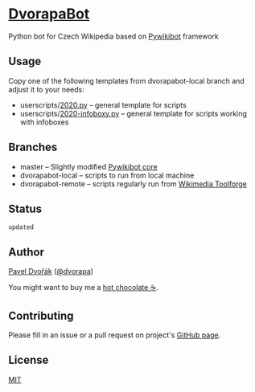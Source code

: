 # [DvorapaBot](https://cs.wikipedia.org/wiki/Wikipedista:DvorapaBot)

Python bot for Czech Wikipedia based on [Pywikibot](https://www.mediawiki.org/wiki/Manual:Pywikibot) framework

## Usage

Copy one of the following templates from dvorapabot-local branch and adjust it to your needs:
- userscripts/[2020.py](https://raw.githubusercontent.com/dvorapa/pywikibot/dvorapabot-local/scripts/userscripts/2020.py) – general template for scripts
- userscripts/[2020-infoboxy.py](https://raw.githubusercontent.com/dvorapa/pywikibot/dvorapabot-local/scripts/userscripts/2020-infoboxy.py) – general template for scripts working with infoboxes

## Branches

- master – Slightly modified [Pywikibot core](https://phabricator.wikimedia.org/diffusion/PWBC/)
- dvorapabot-local – scripts to run from local machine
- dvorapabot-remote – scripts regularly run from [Wikimedia Toolforge](https://tools.wmflabs.org/admin/)

## Status

`updated`

## Author

[Pavel Dvořák](https://cs.wikipedia.org/wiki/Wikipedista:Dvorapa) ([@dvorapa](https://twitter.com/dvorapa))

You might want to buy me a [hot chocolate ☕](https://paypal.me/dvorapa).

## Contributing

Please fill in an issue or a pull request on project's [GitHub page](https://github.com/dvorapa/pywikibot).

## License

[MIT](https://github.com/dvorapa/pywikibot/blob/master/LICENSE)
